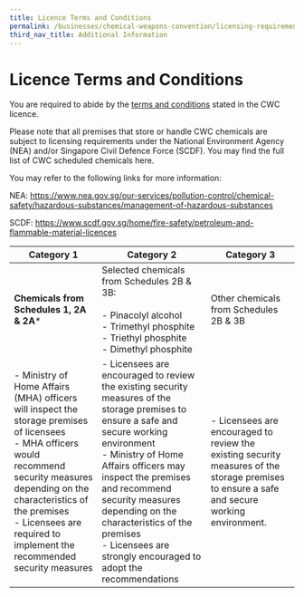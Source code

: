 ```yaml
---
title: Licence Terms and Conditions
permalink: /businesses/chemical-weapons-convention/licensing-requirements/licence-tc/
third_nav_title: Additional Information
---
```

# Licence Terms and Conditions

You are required to abide by the [terms and conditions](/files/businesses/terms-and-conditions-of-the-nacwc-licence.pdf) stated in the CWC licence.

Please note that all premises that store or handle CWC chemicals are subject to licensing requirements under the National Environment Agency (NEA) and/or Singapore Civil Defence Force (SCDF). You may find the full list of CWC scheduled chemicals here.

You may refer to the following links for more information:

NEA: https://www.nea.gov.sg/our-services/pollution-control/chemical-safety/hazardous-substances/management-of-hazardous-substances

SCDF: https://www.scdf.gov.sg/home/fire-safety/petroleum-and-flammable-material-licences


| **Category 1** | **Category 2** | **Category 3** |
|--|--|--|
| **Chemicals from Schedules 1, 2A &amp; 2A*** | Selected chemicals from Schedules 2B &amp; 3B: <br><br> -   Pinacolyl alcohol <br> -   Trimethyl phosphite <br> -   Triethyl phosphite <br> -   Dimethyl phosphite | Other chemicals from Schedules 2B &amp; 3B |
| -   Ministry of Home Affairs (MHA) officers will inspect the storage premises of licensees <br> -   MHA officers would recommend security measures depending on the characteristics of the premises <br> -   Licensees are required to implement the recommended security measures | -   Licensees are encouraged to review the existing security measures of the storage premises to ensure a safe and secure working environment <br> -   Ministry of Home Affairs officers may inspect the premises and recommend security measures depending on the characteristics of the premises <br> -   Licensees are strongly encouraged to adopt the recommendations | - Licensees are encouraged to review the existing security measures of the storage premises to ensure a safe and secure working environment. |